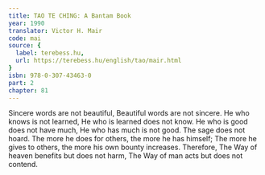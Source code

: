```yaml
---
title: TAO TE CHING: A Bantam Book
year: 1990
translator: Victor H. Mair
code: mai
source: {
  label: terebess.hu,
  url: https://terebess.hu/english/tao/mair.html
}
isbn: 978-0-307-43463-0
part: 2
chapter: 81
---
```

Sincere words are not beautiful,
Beautiful words are not sincere.
He who knows is not learned,
He who is learned does not know.
He who is good does not have much,
He who has much is not good.
The sage does not hoard.
The more he does for others,
the more he has himself;
The more he gives to others,
the more his own bounty increases.
Therefore,
The Way of heaven benefits but does not harm,
The Way of man acts but does not contend.